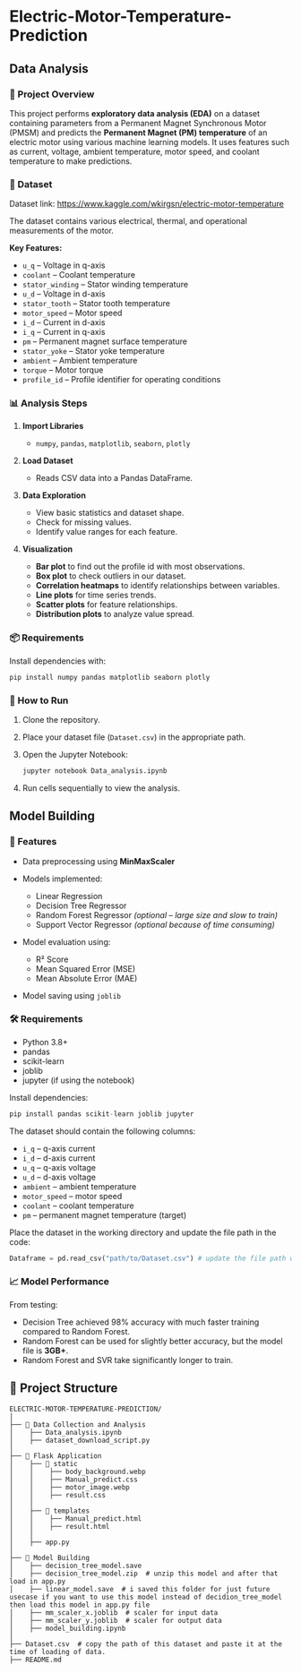 # Electric-Motor-Temperature-Prediction

## Data Analysis

### 📌 Project Overview

This project performs **exploratory data analysis (EDA)** on a dataset containing parameters from a Permanent Magnet Synchronous Motor (PMSM) and predicts the **Permanent Magnet (PM) temperature** of an electric motor using various machine learning models. It uses features such as current, voltage, ambient temperature, motor speed, and coolant temperature to make predictions.

### 📂 Dataset

Dataset link: https://www.kaggle.com/wkirgsn/electric-motor-temperature

The dataset contains various electrical, thermal, and operational measurements of the motor.

**Key Features:**

* `u_q` – Voltage in q-axis
* `coolant` – Coolant temperature
* `stator_winding` – Stator winding temperature
* `u_d` – Voltage in d-axis
* `stator_tooth` – Stator tooth temperature
* `motor_speed` – Motor speed
* `i_d` – Current in d-axis
* `i_q` – Current in q-axis
* `pm` – Permanent magnet surface temperature
* `stator_yoke` – Stator yoke temperature
* `ambient` – Ambient temperature
* `torque` – Motor torque
* `profile_id` – Profile identifier for operating conditions

### 📊 Analysis Steps

1. **Import Libraries**

   * `numpy`, `pandas`, `matplotlib`, `seaborn`, `plotly`

2. **Load Dataset**

   * Reads CSV data into a Pandas DataFrame.

3. **Data Exploration**

   * View basic statistics and dataset shape.
   * Check for missing values.
   * Identify value ranges for each feature.

4. **Visualization**

   * **Bar plot** to find out the profile id with most observations.
   * **Box plot** to check outliers in our dataset.
   * **Correlation heatmaps** to identify relationships between variables.
   * **Line plots** for time series trends.
   * **Scatter plots** for feature relationships.
   * **Distribution plots** to analyze value spread.

### 📦 Requirements

Install dependencies with:

```python
pip install numpy pandas matplotlib seaborn plotly
```

### 🚀 How to Run

1. Clone the repository.
2. Place your dataset file (`Dataset.csv`) in the appropriate path.
3. Open the Jupyter Notebook:

   ```python
   jupyter notebook Data_analysis.ipynb
   ```
4. Run cells sequentially to view the analysis.

## Model Building

### 📌 Features

* Data preprocessing using **MinMaxScaler**
* Models implemented:

  * Linear Regression
  * Decision Tree Regressor
  * Random Forest Regressor *(optional – large size and slow to train)*
  * Support Vector Regressor *(optional because of time consuming)*
    
* Model evaluation using:

  * R² Score
  * Mean Squared Error (MSE)
  * Mean Absolute Error (MAE)
    
* Model saving using `joblib`

### 🛠 Requirements

* Python 3.8+
* pandas
* scikit-learn
* joblib
* jupyter (if using the notebook)

Install dependencies:

```python
pip install pandas scikit-learn joblib jupyter
```

The dataset should contain the following columns:

* `i_q` – q-axis current
* `i_d` – d-axis current
* `u_q` – q-axis voltage
* `u_d` – d-axis voltage
* `ambient` – ambient temperature
* `motor_speed` – motor speed
* `coolant` – coolant temperature
* `pm` – permanent magnet temperature (target)

Place the dataset in the working directory and update the file path in the code:

```python
Dataframe = pd.read_csv("path/to/Dataset.csv") # update the file path with your dataset path
```

### 📈 Model Performance

From testing:

* Decision Tree achieved 98% accuracy with much faster training compared to Random Forest.
* Random Forest can be used for slightly better accuracy, but the model file is **3GB+**.
* Random Forest and SVR take significantly longer to train.

## 📂 Project Structure
```
ELECTRIC-MOTOR-TEMPERATURE-PREDICTION/
│
├── 📁 Data Collection and Analysis
│    ├── Data_analysis.ipynb
│    ├── dataset_download_script.py
│
├── 📁 Flask Application
│    ├── 📁 static
│    │    ├── body_background.webp
│    │    ├── Manual_predict.css
│    │    ├── motor_image.webp
│    │    ├── result.css
│    │
│    ├── 📁 templates
│    │    ├── Manual_predict.html
│    │    ├── result.html
│    │
│    ├── app.py
│
├── 📁 Model Building
│    ├── decision_tree_model.save
│    ├── decision_tree_model.zip  # unzip this model and after that load in app.py
│    ├── linear_model.save  # i saved this folder for just future usecase if you want to use this model instead of decidion_tree_model then load this model in app.py file 
│    ├── mm_scaler_x.joblib  # scaler for input data
│    ├── mm_scaler_y.joblib  # scaler for output data
│    ├── model_building.ipynb  
│
├── Dataset.csv  # copy the path of this dataset and paste it at the time of loading of data.
├── README.md
```


